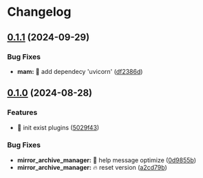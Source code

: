 # Changelog

## [0.1.1](https://github.com/Aimerny/MCDRPlugins/compare/mirror_archive_manager-v0.1.0...mirror_archive_manager-v0.1.1) (2024-09-29)


### Bug Fixes

* **mam:** :bug: add dependecy 'uvicorn' ([df2386d](https://github.com/Aimerny/MCDRPlugins/commit/df2386d2af9685f66009c21fc5d5608820dab9f1))

## [0.1.0](https://github.com/Aimerny/MCDRPlugins/compare/MirrorArchiveManager-v0.0.2...MirrorArchiveManager-v0.1.0) (2024-08-28)


### Features

* :tada: init exist plugins ([5029f43](https://github.com/Aimerny/MCDRPlugins/commit/5029f430f3a376878270a08124a73cad63af7bc5))


### Bug Fixes

* **mirror_archive_manager:** :bug: help message optimize ([0d9855b](https://github.com/Aimerny/MCDRPlugins/commit/0d9855b49376c8aae23e26d44ddd0e5a187dd40a))
* **mirror_archive_manager:** :fire: reset version ([a2cd79b](https://github.com/Aimerny/MCDRPlugins/commit/a2cd79b68ec21b18f61c0fdce0dbd6c656be80a0))

